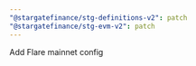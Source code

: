 ```yaml
---
"@stargatefinance/stg-definitions-v2": patch
"@stargatefinance/stg-evm-v2": patch
---
```


Add Flare mainnet config
